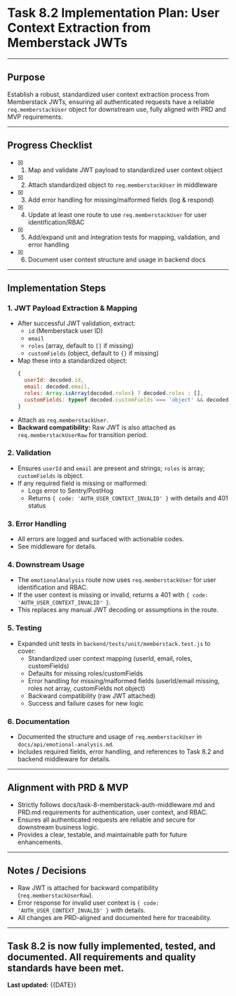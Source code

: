 # Task 8.2 Implementation Plan: User Context Extraction from Memberstack JWTs

---

## Purpose

Establish a robust, standardized user context extraction process from Memberstack JWTs, ensuring all
authenticated requests have a reliable `req.memberstackUser` object for downstream use, fully
aligned with PRD and MVP requirements.

---

## Progress Checklist

- [x] 1. Map and validate JWT payload to standardized user context object
- [x] 2. Attach standardized object to `req.memberstackUser` in middleware
- [x] 3. Add error handling for missing/malformed fields (log & respond)
- [x] 4. Update at least one route to use `req.memberstackUser` for user identification/RBAC
- [x] 5. Add/expand unit and integration tests for mapping, validation, and error handling
- [x] 6. Document user context structure and usage in backend docs

---

## Implementation Steps

### 1. **JWT Payload Extraction & Mapping**

- After successful JWT validation, extract:
  - `id` (Memberstack user ID)
  - `email`
  - `roles` (array, default to `[]` if missing)
  - `customFields` (object, default to `{}` if missing)
- Map these into a standardized object:
  ```js
  {
    userId: decoded.id,
    email: decoded.email,
    roles: Array.isArray(decoded.roles) ? decoded.roles : [],
    customFields: typeof decoded.customFields === 'object' && decoded.customFields !== null ? decoded.customFields : {},
  }
  ```
- Attach as `req.memberstackUser`.
- **Backward compatibility:** Raw JWT is also attached as `req.memberstackUserRaw` for transition
  period.

### 2. **Validation**

- Ensures `userId` and `email` are present and strings; `roles` is array; `customFields` is object.
- If any required field is missing or malformed:
  - Logs error to Sentry/PostHog
  - Returns `{ code: 'AUTH_USER_CONTEXT_INVALID' }` with details and 401 status

### 3. **Error Handling**

- All errors are logged and surfaced with actionable codes.
- See middleware for details.

### 4. **Downstream Usage**

- The `emotionalAnalysis` route now uses `req.memberstackUser` for user identification and RBAC.
- If the user context is missing or invalid, returns a 401 with
  `{ code: 'AUTH_USER_CONTEXT_INVALID' }`.
- This replaces any manual JWT decoding or assumptions in the route.

### 5. **Testing**

- Expanded unit tests in `backend/tests/unit/memberstack.test.js` to cover:
  - Standardized user context mapping (userId, email, roles, customFields)
  - Defaults for missing roles/customFields
  - Error handling for missing/malformed fields (userId/email missing, roles not array, customFields
    not object)
  - Backward compatibility (raw JWT attached)
  - Success and failure cases for new logic

### 6. **Documentation**

- Documented the structure and usage of `req.memberstackUser` in `docs/api/emotional-analysis.md`.
- Includes required fields, error handling, and references to Task 8.2 and backend middleware for
  details.

---

## Alignment with PRD & MVP

- Strictly follows docs/task-8-memberstack-auth-middleware.md and PRD.md requirements for
  authentication, user context, and RBAC.
- Ensures all authenticated requests are reliable and secure for downstream business logic.
- Provides a clear, testable, and maintainable path for future enhancements.

---

## Notes / Decisions

- Raw JWT is attached for backward compatibility (`req.memberstackUserRaw`).
- Error response for invalid user context is `{ code: 'AUTH_USER_CONTEXT_INVALID' }` with details.
- All changes are PRD-aligned and documented here for traceability.

---

## Task 8.2 is now fully implemented, tested, and documented. All requirements and quality standards have been met.

**Last updated:** {{DATE}}
